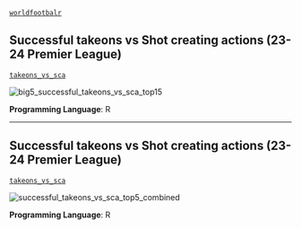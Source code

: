 [`worldfootbalr`](https://jaseziv.github.io/worldfootballR/)


## Successful takeons vs Shot creating actions (23-24 Premier League)
[`takeons_vs_sca`](https://github.com/danieloyasodun/sports-data-visualization/blob/main/worldfootballr/takeons_vs_sca/big_5_creative.R)

![big5_successful_takeons_vs_sca_top15](https://github.com/user-attachments/assets/ed8ad544-9160-438f-a3fa-0b023a0dc6da)

**Programming Language**: R

---

## Successful takeons vs Shot creating actions (23-24 Premier League)
[`takeons_vs_sca`](https://github.com/danieloyasodun/sports-data-visualization/blob/main/worldfootballr/takeons_vs_sca/creative.R)

![successful_takeons_vs_sca_top5_combined](https://github.com/user-attachments/assets/47226ff3-14cf-4697-90fa-8cb0f4c6dbf3)

**Programming Language**: R
